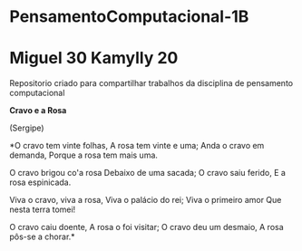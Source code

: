 # PensamentoComputacional-1B 

# Miguel 30 Kamylly 20
Repositorio criado para compartilhar trabalhos da disciplina de pensamento computacional

**Cravo e a Rosa**

(Sergipe)

*O cravo tem vinte folhas,
A rosa tem vinte e uma;
Anda o cravo em demanda,
Porque a rosa tem mais uma.

O cravo brigou co'a rosa
Debaixo de uma sacada;
O cravo saiu ferido,
E a rosa espinicada.

Viva o cravo, viva a rosa,
Viva o palácio do rei;
Viva o primeiro amor
Que nesta terra tomei!

O cravo caiu doente,
A rosa o foi visitar;
O cravo deu um desmaio,
A rosa pôs-se a chorar.*
